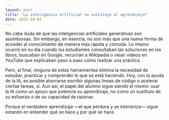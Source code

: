 ```yaml
---
layout: post
title: "La inteligencia artificial no sustituye al aprendizaje"
date: 2025-10-04
---
```


No cabe duda de que las inteligencias artificiales generativas son asombrosas. Sin embargo, en esencia, no son más que una nueva forma de acceder al conocimiento de manera más rápida y cómoda. Lo mismo ocurrió en su día cuando los estudiantes consultaban las soluciones en los libros, buscaban en Google, recurrían a Wikipedia o veían vídeos en YouTube que explicaban paso a paso cómo realizar una práctica.

Pero, al final, ninguna de estas herramientas elimina la necesidad de estudiar, practicar y comprender lo que se está haciendo.
Hoy, con la ayuda de la IA, es posible ahorrarse escribir algunas líneas de código o acelerar ciertas tareas, sí.
Aun así, el papel del alumno sigue siendo el mismo: usar la IA como un apoyo que potencie su aprendizaje, no como un sustituto de su esfuerzo o de su capacidad de razonar.

Porque el verdadero aprendizaje —el que perdura y se interioriza— sigue estando en entender qué se hace y por qué se hace.
